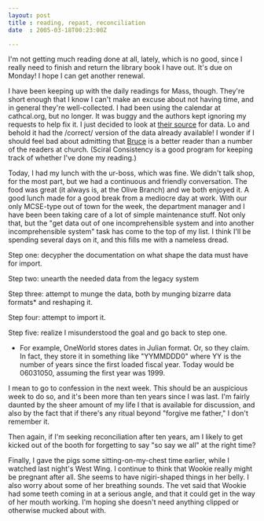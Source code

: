 ```yaml
---
layout: post
title : reading, repast, reconciliation
date  : 2005-03-18T00:23:00Z

---
```

I'm not getting much reading done at all, lately, which is no good, since I really need to finish and return the library book I have out.  It's due on Monday!  I hope I can get another renewal.

I have been keeping up with the daily readings for Mass, though.  They're short enough that I know I can't make an excuse about not having time, and in general they're well-collected.  I had been using the calendar at cathcal.org, but no longer.  It was buggy and the authors kept ignoring my requests to help fix it. I just decided to look at <a href='http://www.nccbuscc.org/nab/today.htm'>their source</a> for data.  Lo and behold it had the /correct/ version of the data already available!  I wonder if I should feel bad about admitting that <a href='http://www.apple.com/macosx/features/speech/'>Bruce</a> is a better reader than a number of the readers at church.  (Sciral Consistency is a good program for keeping track of whether I've done my reading.)

Today, I had my lunch with the ur-boss, which was fine.  We didn't talk shop, for the most part, but we had a continuous and friendly conversation.  The food was great (it always is, at the Olive Branch) and we both enjoyed it.  A good lunch made for a good break from a mediocre day at work.  With our only MCSE-type out of town for the week, the department manager and I have been been taking care of a lot of simple maintenance stuff.  Not only that, but the "get data out of one incomprehensible system and into another incomprehensible system" task has come to the top of my list.  I think I'll be spending several days on it, and this fills me with a nameless dread.

Step one: decypher the documentation on what shape the data must have for import.

Step two: unearth the needed data from the legacy system

Step three: attempt to munge the data, both by munging bizarre data formats* and reshaping it.

Step four: attempt to import it.

Step five: realize I misunderstood the goal and go back to step one.

* For example, OneWorld stores dates in Julian format.  Or, so they claim.  In fact, they store it in something like "YYMMDDD0" where YY is the number of years since the first loaded fiscal year.  Today would be 06031050, assuming the first year was 1999.

I mean to go to confession in the next week.  This should be an auspicious week to do so, and it's been more than ten years since I was last.  I'm fairly daunted by the sheer amount of my life I that is available for discussion, and also by the fact that if there's any ritual beyond "forgive me father," I don't remember it.

Then again, if I'm seeking reconciliation after ten years, am I likely to get kicked out of the booth for forgetting to say "so say we all" at the right time?

Finally, I gave the pigs some sitting-on-my-chest time earlier, while I watched last night's West Wing.  I continue to think that Wookie really might be pregnant after all.  She seems to have nigiri-shaped things in her belly.  I also worry about some of her breathing sounds.  The vet said that Wookie had some teeth coming in at a serious angle, and that it could get in the way of her mouth working.  I'm hoping she doesn't need anything clipped or otherwise mucked about with.

